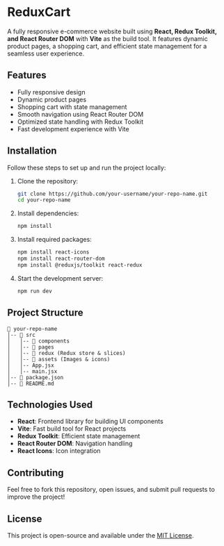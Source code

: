 # ReduxCart

A fully responsive e-commerce website built using **React, Redux Toolkit, and React Router DOM** with **Vite** as the build tool. It features dynamic product pages, a shopping cart, and efficient state management for a seamless user experience.

## Features
- Fully responsive design
- Dynamic product pages
- Shopping cart with state management
- Smooth navigation using React Router DOM
- Optimized state handling with Redux Toolkit
- Fast development experience with Vite

## Installation
Follow these steps to set up and run the project locally:

1. Clone the repository:
   ```bash
   git clone https://github.com/your-username/your-repo-name.git
   cd your-repo-name
   ```

2. Install dependencies:
   ```bash
   npm install
   ```

3. Install required packages:
   ```bash
   npm install react-icons
   npm install react-router-dom
   npm install @reduxjs/toolkit react-redux
   ```

4. Start the development server:
   ```bash
   npm run dev
   ```

## Project Structure
```
📂 your-repo-name
│-- 📂 src
│   │-- 📂 components
│   │-- 📂 pages
│   │-- 📂 redux (Redux store & slices)
│   │-- 📂 assets (Images & icons)
│   │-- App.jsx
│   │-- main.jsx
│-- 📄 package.json
│-- 📄 README.md
```

## Technologies Used
- **React**: Frontend library for building UI components
- **Vite**: Fast build tool for React projects
- **Redux Toolkit**: Efficient state management
- **React Router DOM**: Navigation handling
- **React Icons**: Icon integration

## Contributing
Feel free to fork this repository, open issues, and submit pull requests to improve the project!

## License
This project is open-source and available under the [MIT License](LICENSE).

